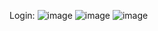 Login:
![image](https://github.com/user-attachments/assets/1d5e5c68-27f2-449e-8a16-a45b1d3e5e28)
![image](https://github.com/user-attachments/assets/e15369ed-9ebc-4c12-bcd8-83a8962ec807)
![image](https://github.com/user-attachments/assets/f0973d2f-a4bf-482f-b936-42c9f55d8afd)
